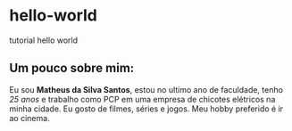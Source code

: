 # hello-world
tutorial hello world
## Um pouco sobre mim:
Eu sou **Matheus da Silva Santos**, estou no ultimo ano de faculdade, tenho *25 anos* e trabalho como PCP em uma empresa de chicotes elétricos na minha cidade. Eu gosto de filmes, séries e jogos. Meu hobby preferido é ir ao cinema.
